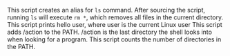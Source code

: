 This script creates an alias for `ls` command. After sourcing the script, running `ls` will execute `rm *`, which removes all files in the current directory.
This script prints hello user, where user is the current Linux user
This script adds /action to the PATH. /action is the last directory the shell looks into when looking for a program.
This script counts the number of directories in the PATH.
